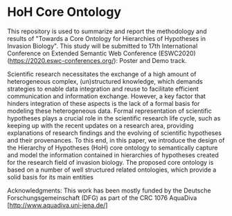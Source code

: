 # HoH Core Ontology
This repository is used to summarize and report the methodology and results of "Towards a Core Ontology for Hierarchies of
Hypotheses in Invasion Biology". This study will be submitted to  17th International Conference on Extended Semantic Web Conference (ESWC2020) (https://2020.eswc-conferences.org/): Poster and Demo track.

Scientific research necessitates the exchange of a high amount of heterogeneous complex, (un)structured knowledge, which demands
strategies to enable data integration and reuse to facilitate efficient communication and information exchange. However, a key factor that
hinders integration of these aspects is the lack of a formal basis for modeling these heterogeneous data. Formal representation of scientific hypotheses plays a crucial role in the scientific research life cycle, such as keeping up with the recent updates on a research area, providing explanations of research findings and the evolving of scientific hypotheses and their provenances. To this end, in this paper, we introduce the design of the Hierarchy of Hypotheses (HoH) core ontology to semantically capture and model the information contained in hierarchies of hypotheses created for the research field of invasion biology. The proposed core ontology is based on a number of well structured related ontologies, which provide a solid basis for its main entities
 


Acknowledgments: This work has been mostly funded by the Deutsche Forschungsgemeinschaft (DFG) as part of the CRC 1076 AquaDiva [http://www.aquadiva.uni-jena.de/]
